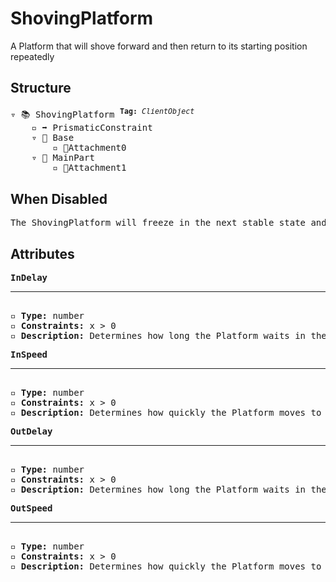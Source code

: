 # ShovingPlatform

A Platform that will shove forward and then return to its starting position repeatedly

## Structure
<pre>
▿ 📚 ShovingPlatform <sup><b>Tag:</b> <i>ClientObject</i></sup>
    ▫️ ➡️ PrismaticConstraint
    ▿ 🔲 Base 
        ▫️ 🔹Attachment0
    ▿ 🔲 MainPart 
        ▫️ 🔹Attachment1
</pre>

## When Disabled
<pre>
The ShovingPlatform will freeze in the next stable state and will stop moving
</pre>

## Attributes
<pre>
<b>InDelay</b>  
<hr>
▫️ <b>Type:</b> number
▫️ <b>Constraints:</b> x > 0  
▫️ <b>Description:</b> Determines how long the Platform waits in the shoved position before attempting to return to its default state
</pre>

<pre>
<b>InSpeed</b>  
<hr>
▫️ <b>Type:</b> number
▫️ <b>Constraints:</b> x > 0  
▫️ <b>Description:</b> Determines how quickly the Platform moves to its default state
</pre>

<pre>
<b>OutDelay</b>  
<hr>
▫️ <b>Type:</b> number
▫️ <b>Constraints:</b> x > 0  
▫️ <b>Description:</b> Determines how long the Platform waits in the default position before attempting to move to its shoved state
</pre>

<pre>
<b>OutSpeed</b>  
<hr>
▫️ <b>Type:</b> number
▫️ <b>Constraints:</b> x > 0  
▫️ <b>Description:</b> Determines how quickly the Platform moves to its shoved state
</pre>
